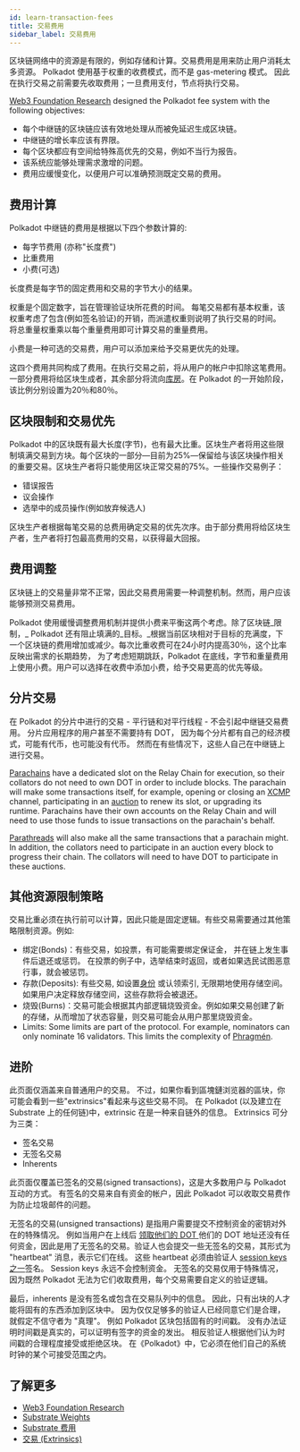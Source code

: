 ```yaml
---
id: learn-transaction-fees
title: 交易费用
sidebar_label: 交易费用
---
```


区块链网络中的资源是有限的，例如存储和计算。交易费用是用来防止用户消耗太多资源。 Polkadot 使用基于权重的收费模式，而不是 gas-metering 模式。 因此在执行交易之前需要先收取费用；一旦费用支付，节点将执行交易。

[Web3 Foundation Research](https://research.web3.foundation/en/latest/polkadot/Token%20Economics.html) designed the Polkadot fee system with the following objectives:

- 每个中继链的区块链应该有效地处理从而被免延迟生成区块链。
- 中继链的增长率应该有界限。
- 每个区块都应有空间给特殊高优先的交易，例如不当行为报告。
- 该系统应能够处理需求激增的问题。
- 费用应缓慢变化，以便用户可以准确预测既定交易的费用。

## 费用计算

Polkadot 中继链的费用是根据以下四个参数计算的:

- 每字节费用 (亦称"长度费")
- 比重费用
- 小费(可选)

长度费是每字节的固定费用和交易的字节大小的结果。

权重是个固定数字，旨在管理验证块所花费的时间。 每笔交易都有基本权重，该权重考虑了包含(例如签名验证)的开销，而派遣权重则说明了执行交易的时间。 将总重量权重乘以每个重量费用即可计算交易的重量费用。

小费是一种可选的交易费，用户可以添加来给予交易更优先的处理。

这四个费用共同构成了费用。在执行交易之前，将从用户的帐户中扣除这笔费用。一部分费用将给区块生成者，其余部分将流向[库房](learn-treasury)。在 Polkadot 的一开始阶段，该比例分别设置为20％和80％。

## 区块限制和交易优先

Polkadot 中的区块既有最大长度(字节)，也有最大比重。区块生产者将用这些限制填满交易到方块。每个区块的一部分―目前为25%―保留给与该区块操作相关的重要交易。区块生产者将只能使用区块正常交易的75%。一些操作交易例子：

- 错误报告
- 议会操作
- 选举中的成员操作(例如放弃候选人)

区块生产者根据每笔交易的总费用确定交易的优先次序。由于部分费用将给区块生产者，生产者将打包最高费用的交易，以获得最大回报。

## 费用调整

区块链上的交易量非常不正常，因此交易费用需要一种调整机制。然而，用户应该能够预测交易费用。

Polkadot 使用缓慢调整费用机制并提供小费来平衡这两个考虑。除了区块链_限制，_ Polkadot 还有阻止填满的_目标。_根据当前区块相对于目标的充满度，下一个区块链的费用增加或减少。每次比重收费可在24小时内提高30％，这个比率反映出需求的长期趋势， 为了考虑短期跳跃，Polkadot 在底线，字节和重量费用上使用小费。用户可以选择在收费中添加小费，给予交易更高的优先等级。

## 分片交易

在 Polkadot 的分片中进行的交易 - 平行链和对平行线程 - 不会引起中继链交易费用。 分片应用程序的用户甚至不需要持有 DOT， 因为每个分片都有自己的经济模式，可能有代币，也可能没有代币。 然而在有些情况下，这些人自己在中继链上进行交易。

[Parachains](learn-parachains) have a dedicated slot on the Relay Chain for execution, so their collators do not need to own DOT in order to include blocks. The parachain will make some transactions itself, for example, opening or closing an [XCMP](learn-crosschain) channel, participating in an [auction](learn-auction) to renew its slot, or upgrading its runtime. Parachains have their own accounts on the Relay Chain and will need to use those funds to issue transactions on the parachain's behalf.

[Parathreads](learn-parathreads) will also make all the same transactions that a parachain might. In addition, the collators need to participate in an auction every block to progress their chain. The collators will need to have DOT to participate in these auctions.

## 其他资源限制策略

交易比重必须在执行前可以计算，因此只能是固定逻辑。有些交易需要通过其他策略限制资源。例如:

- 绑定(Bonds)：有些交易，如投票，有可能需要绑定保证金， 并在链上发生事件后退还或惩罚。 在投票的例子中，选举结束时返回，或者如果选民试图恶意行事，就会被惩罚。
- 存款(Deposits): 有些交易, 如设置[身份](learn-identity) 或认领索引, 无限期地使用存储空间。 如果用户决定释放存储空间，这些存款将会被退还。
- 烧毁(Burns)：交易可能会根据其内部逻辑烧毁资金。例如如果交易创建了新的存储，从而增加了状态容量，则交易可能会从用户那里烧毁资金。
- Limits: Some limits are part of the protocol. For example, nominators can only nominate 16 validators. This limits the complexity of [Phragmén](learn-phragmen).

## 进阶

此页面仅涵盖来自普通用户的交易。 不过，如果你看到區塊鏈浏览器的區块，你可能会看到一些"extrinsics"看起来与这些交易不同。 在 Polkadot (以及建立在Substrate 上的任何链)中，extrinsic 在是一种来自链外的信息。 Extrinsics 可分为三类：

- 签名交易
- 无签名交易
- Inherents

此页面仅覆盖已签名的交易(signed transactions)，这是大多数用户与 Polkadot 互动的方式。 有签名的交易来自有资金的帐户，因此 Polkadot 可以收取交易费作为防止垃圾邮件的问题。

无签名的交易(unsigned transactions) 是指用户需要提交不控制资金的密钥对外在的特殊情况。 例如当用户在上线后 [领取他们的 DOT ](https://claims.polkadot.network) 他们的 DOT 地址还没有任何资金，因此是用了无签名的交易。验证人也会提交一些无签名的交易，其形式为 "heartbeat" 消息，表示它们在线。 这些 heartbeat 必须由验证人 [session keys 之一](learn-keys)签名。 Session keys 永远不会控制资金。 无签名的交易仅用于特殊情况，因为既然 Polkadot 无法为它们收取费用，每个交易需要自定义的验证逻辑。

最后，inherents 是没有签名或包含在交易队列中的信息。 因此，只有出块的人才能将固有的东西添加到区块中。 因为仅仅足够多的验证人已经同意它们是合理，就假定不信守者为 "真理"。 例如 Polkadot 区块包括固有的时间戳。 没有办法证明时间戳是真实的，可以证明有签字的资金的发出。 相反验证人根据他们认为时间戳的合理程度接受或拒绝区块。 在《Polkadot》中，它必须在他们自己的系统时钟的某个可接受范围之内。

## 了解更多

- [Web3 Foundation Research](https://research.web3.foundation/en/latest/polkadot/Token%20Economics.html#relay-chain-transaction-fees-and-per-block-transaction-limits)
- [Substrate Weights](https://substrate.dev/docs/en/knowledgebase/learn-substrate/weight)
- [Substrate 费用](https://substrate.dev/docs/en/knowledgebase/runtime/fees)
- [交易 (Extrinsics)](https://substrate.dev/docs/en/knowledgebase/learn-substrate/extrinsics)
